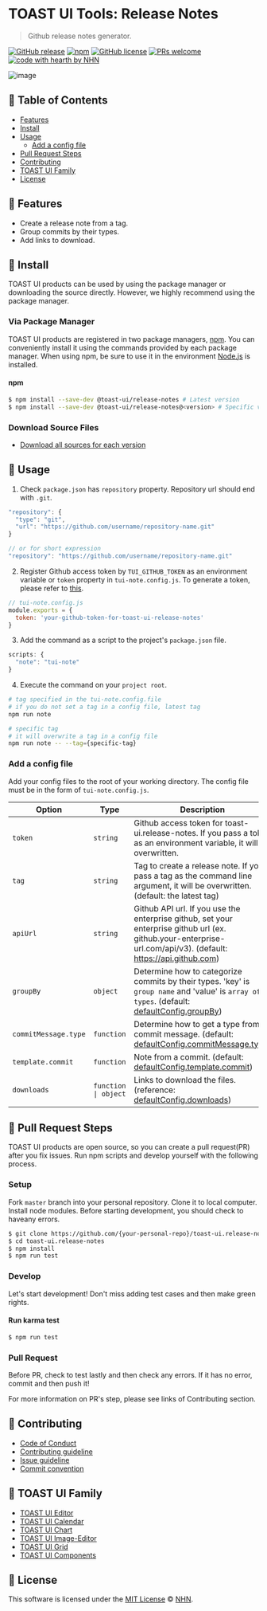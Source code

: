 # TOAST UI Tools: Release Notes
> Github release notes generator.

[![GitHub release](https://img.shields.io/github/release/nhn/toast-ui.release-notes.svg)](https://github.com/nhn/toast-ui.release-notes/releases/latest)
[![npm](https://img.shields.io/npm/v/@toast-ui/release-notes.svg)](https://www.npmjs.com/package/@toast-ui/release-notes)
[![GitHub license](https://img.shields.io/github/license/nhn/toast-ui.release-notes.svg)](https://github.com/nhn/toast-ui.release-notes/blob/production/LICENSE)
[![PRs welcome](https://img.shields.io/badge/PRs-welcome-ff69b4.svg)](https://github.com/nhn/toast-ui.release-notes/labels/help%20wanted)
[![code with hearth by NHN](https://img.shields.io/badge/%3C%2F%3E%20with%20%E2%99%A5%20by-NHN-ff1414.svg)](https://github.com/nhn)

![image](https://user-images.githubusercontent.com/8615506/68182173-845baf80-ffdc-11e9-8c5d-52a3f4d26138.png)

## 🚩 Table of Contents
* [Features](#-features)
* [Install](#-install)
* [Usage](#-usage)
  * [Add a config file](#add-a-config-file)
* [Pull Request Steps](#-pull-request-steps)
* [Contributing](#-contributing)
* [TOAST UI Family](#-toast-ui-family)
* [License](#-license)

## 🎨 Features

* Create a release note from a tag.
* Group commits by their types.
* Add links to download.

## 💾 Install

TOAST UI products can be used by using the package manager or downloading the source directly. However, we highly recommend using the package manager.

### Via Package Manager

TOAST UI products are registered in two package managers, [npm](https://www.npmjs.com/).
You can conveniently install it using the commands provided by each package manager.
When using npm, be sure to use it in the environment [Node.js](https://nodejs.org/) is installed.

#### npm

``` sh
$ npm install --save-dev @toast-ui/release-notes # Latest version
$ npm install --save-dev @toast-ui/release-notes@<version> # Specific version
```

### Download Source Files
* [Download all sources for each version](https://github.com/nhn/toast-ui.release-notes/releases)


## 🔨 Usage

1. Check `package.json` has `repository` property. Repository url should end with `.git`.

```javascript
"repository": {
  "type": "git",
  "url": "https://github.com/username/repository-name.git"
}

// or for short expression
"repository": "https://github.com/username/repository-name.git"
```

2. Register Github access token by `TUI_GITHUB_TOKEN` as an environment variable or `token` property in `tui-note.config.js`. To generate a token, please refer to [this](https://help.github.com/en/github/authenticating-to-github/creating-a-personal-access-token-for-the-command-line).

```javascript
// tui-note.config.js
module.exports = {
  token: 'your-github-token-for-toast-ui-release-notes'
}
```

3. Add the command as a script to the project's `package.json` file.

```javascript
scripts: {
  "note": "tui-note"
}
```

4. Execute the command on your `project root`.

```bash
# tag specified in the tui-note.config.file
# if you do not set a tag in a config file, latest tag
npm run note

# specific tag
# it will overwrite a tag in a config file
npm run note -- --tag={specific-tag}
```

### Add a config file

Add your config files to the root of your working directory. The config file must be in the form of `tui-note.config.js`.

| Option | Type | Description |
| --- | --- | --- |
| `token` | `string` | Github access token for toast-ui.release-notes. If you pass a token as an environment variable, it will be overwritten. |
| `tag` | `string` | Tag to create a release note. If you pass a tag as the command line argument, it will be overwritten. (default: the latest tag) |
| `apiUrl` | `string` | Github API url. If you use the enterprise github, set your enterprise github url (ex. github.your-enterprise-url.com/api/v3). (default: https://api.github.com) |
| `groupBy` | `object` | Determine how to categorize commits by their types. 'key' is `group name` and 'value' is `array of types`. (default: [defaultConfig.groupBy](https://github.com/nhn/toast-ui.release-notes/blob/master/src/defaultConfig.js#L9)) |
| `commitMessage.type` | `function` | Determine how to get a type from a commit message. (default: [defaultConfig.commitMessage.type](https://github.com/nhn/toast-ui.release-notes/blob/master/src/defaultConfig.js#L21)) |
| `template.commit` | `function` | Note from a commit. (default: [defaultConfig.template.commit](https://github.com/nhn/toast-ui.release-notes/blob/master/src/defaultConfig.js#L33)) |
| `downloads` | `function \| object` | Links to download the files. (reference: [defaultConfig.downloads](https://github.com/nhn/toast-ui.release-notes/blob/master/src/defaultConfig.js#L47)) |


## 🔧 Pull Request Steps

TOAST UI products are open source, so you can create a pull request(PR) after you fix issues.
Run npm scripts and develop yourself with the following process.

### Setup

Fork `master` branch into your personal repository.
Clone it to local computer. Install node modules.
Before starting development, you should check to haveany errors.

``` sh
$ git clone https://github.com/{your-personal-repo}/toast-ui.release-notes.git
$ cd toast-ui.release-notes
$ npm install
$ npm run test
```

### Develop

Let's start development!
Don't miss adding test cases and then make green rights.

#### Run karma test

``` sh
$ npm run test
```

### Pull Request

Before PR, check to test lastly and then check any errors.
If it has no error, commit and then push it!

For more information on PR's step, please see links of Contributing section.


## 💬 Contributing
* [Code of Conduct](https://github.com/nhn/toast-ui.release-notes/blob/master/CODE_OF_CONDUCT.md)
* [Contributing guideline](https://github.com/nhn/toast-ui.release-notes/blob/master/CONTRIBUTING.md)
* [Issue guideline](https://github.com/nhn/toast-ui.release-notes/blob/master/docs/ISSUE_TEMPLATE.md)
* [Commit convention](https://github.com/nhn/toast-ui.release-notes/blob/master/docs/COMMIT_MESSAGE_CONVENTION.md)


## 🍞 TOAST UI Family

* [TOAST UI Editor](https://github.com/nhn/tui.editor)
* [TOAST UI Calendar](https://github.com/nhn/tui.calendar)
* [TOAST UI Chart](https://github.com/nhn/tui.chart)
* [TOAST UI Image-Editor](https://github.com/nhn/tui.image-editor)
* [TOAST UI Grid](https://github.com/nhn/tui.grid)
* [TOAST UI Components](https://github.com/nhn)


## 📜 License
This software is licensed under the [MIT License](https://github.com/nhn/toast-ui.release-notes/blob/master/LICENSE) © [NHN](https://github.com/nhn).
